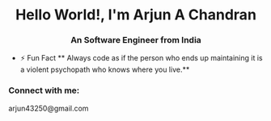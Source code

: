 <h1 align="center">Hello World!, I'm Arjun A Chandran</h1>
<h3 align="center">An Software Engineer from India</h3>

- ⚡ Fun Fact ** Always code as if the person who ends up maintaining it is a violent psychopath who knows where you live.**

<h3 align="left">Connect with me:</h3>
arjun43250@gmail.com
<p align="left">
</p>



